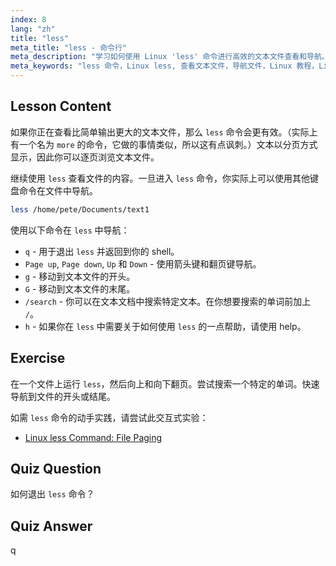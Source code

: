 ```yaml
---
index: 8
lang: "zh"
title: "less"
meta_title: "less - 命令行"
meta_description: "学习如何使用 Linux 'less' 命令进行高效的文本文件查看和导航。通过这份适合初学者的指南，掌握分页、搜索和退出。"
meta_keywords: "less 命令，Linux less, 查看文本文件，导航文件，Linux 教程，Linux 初学者，Linux 指南"
---
```


## Lesson Content

如果你正在查看比简单输出更大的文本文件，那么 `less` 命令会更有效。（实际上有一个名为 `more` 的命令，它做的事情类似，所以这有点讽刺。）文本以分页方式显示，因此你可以逐页浏览文本文件。

继续使用 `less` 查看文件的内容。一旦进入 `less` 命令，你实际上可以使用其他键盘命令在文件中导航。

```bash
less /home/pete/Documents/text1
```

使用以下命令在 `less` 中导航：

- `q` - 用于退出 `less` 并返回到你的 shell。
- `Page up`, `Page down`, `Up` 和 `Down` - 使用箭头键和翻页键导航。
- `g` - 移动到文本文件的开头。
- `G` - 移动到文本文件的末尾。
- `/search` - 你可以在文本文档中搜索特定文本。在你想要搜索的单词前加上 `/`。
- `h` - 如果你在 `less` 中需要关于如何使用 `less` 的一点帮助，请使用 help。

## Exercise

在一个文件上运行 `less`，然后向上和向下翻页。尝试搜索一个特定的单词。快速导航到文件的开头或结尾。

如需 `less` 命令的动手实践，请尝试此交互式实验：

- [Linux less Command: File Paging](https://labex.io/zh/labs/linux-linux-less-command-file-paging-214301)

## Quiz Question

如何退出 `less` 命令？

## Quiz Answer

q

